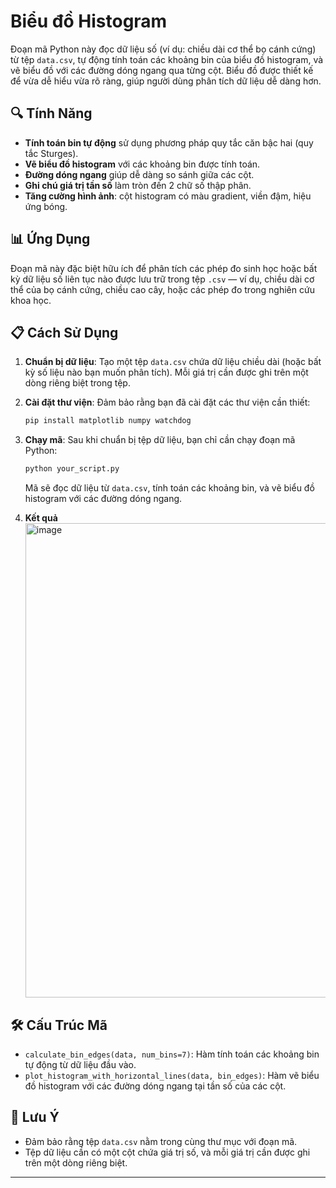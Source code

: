 # Biểu đồ Histogram 

Đoạn mã Python này đọc dữ liệu số (ví dụ: chiều dài cơ thể bọ cánh cứng) từ tệp `data.csv`, tự động tính toán các khoảng bin của biểu đồ histogram, và vẽ biểu đồ với các đường dóng ngang qua từng cột. Biểu đồ được thiết kế để vừa dễ hiểu vừa rõ ràng, giúp người dùng phân tích dữ liệu dễ dàng hơn.

## 🔍 Tính Năng

- **Tính toán bin tự động** sử dụng phương pháp quy tắc căn bậc hai (quy tắc Sturges).
- **Vẽ biểu đồ histogram** với các khoảng bin được tính toán.
- **Đường dóng ngang** giúp dễ dàng so sánh giữa các cột.
- **Ghi chú giá trị tần số** làm tròn đến 2 chữ số thập phân.
- **Tăng cường hình ảnh**: cột histogram có màu gradient, viền đậm, hiệu ứng bóng.

## 📊 Ứng Dụng

Đoạn mã này đặc biệt hữu ích để phân tích các phép đo sinh học hoặc bất kỳ dữ liệu số liên tục nào được lưu trữ trong tệp `.csv` — ví dụ, chiều dài cơ thể của bọ cánh cứng, chiều cao cây, hoặc các phép đo trong nghiên cứu khoa học.

## 📋 Cách Sử Dụng

1. **Chuẩn bị dữ liệu**: Tạo một tệp `data.csv` chứa dữ liệu chiều dài (hoặc bất kỳ số liệu nào bạn muốn phân tích). Mỗi giá trị cần được ghi trên một dòng riêng biệt trong tệp.

2. **Cài đặt thư viện**: Đảm bảo rằng bạn đã cài đặt các thư viện cần thiết:
    ```bash
    pip install matplotlib numpy watchdog
    ```

3. **Chạy mã**:
    Sau khi chuẩn bị tệp dữ liệu, bạn chỉ cần chạy đoạn mã Python:
    ```bash
    python your_script.py
    ```
    Mã sẽ đọc dữ liệu từ `data.csv`, tính toán các khoảng bin, và vẽ biểu đồ histogram với các đường dóng ngang.
4. **Kết quả**
   <img width="759" alt="image" src="https://github.com/user-attachments/assets/006832b6-f64d-440c-8ddf-0e9d2b884e38" />


## 🛠️ Cấu Trúc Mã

- `calculate_bin_edges(data, num_bins=7)`: Hàm tính toán các khoảng bin tự động từ dữ liệu đầu vào.
- `plot_histogram_with_horizontal_lines(data, bin_edges)`: Hàm vẽ biểu đồ histogram với các đường dóng ngang tại tần số của các cột.

## 📄 Lưu Ý

- Đảm bảo rằng tệp `data.csv` nằm trong cùng thư mục với đoạn mã.
- Tệp dữ liệu cần có một cột chứa giá trị số, và mỗi giá trị cần được ghi trên một dòng riêng biệt.

---
